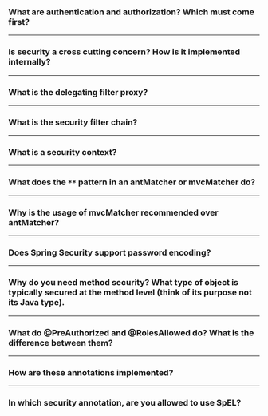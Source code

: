 
### What are authentication and authorization? Which must come first?

----------

### Is security a cross cutting concern? How is it implemented internally?

----------

### What is the delegating filter proxy?

----------

### What is the security filter chain?

----------

### What is a security context?

----------

### What does the `**` pattern in an antMatcher or mvcMatcher do?

----------

### Why is the usage of mvcMatcher recommended over antMatcher?

----------

### Does Spring Security support password encoding?

----------

### Why do you need method security? What type of object is typically secured at the method level (think of its purpose not its Java type).

----------

### What do @PreAuthorized and @RolesAllowed do? What is the difference between them?

----------

### How are these annotations implemented?

----------

### In which security annotation, are you allowed to use SpEL?
